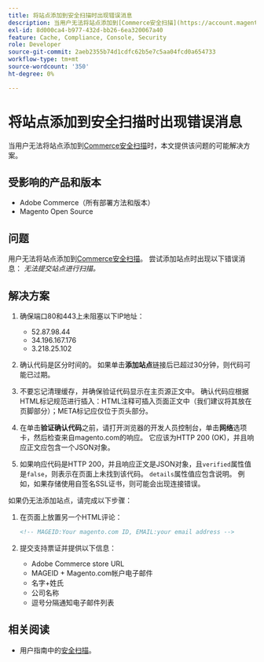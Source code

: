 ```yaml
---
title: 将站点添加到安全扫描时出现错误消息
description: 当用户无法将站点添加到[Commerce安全扫描](https://account.magento.com/scanner/dashboard/)时，本文提供该问题的可能解决方案。
exl-id: 8d000ca4-b977-432d-bb26-6ea320067a40
feature: Cache, Compliance, Console, Security
role: Developer
source-git-commit: 2aeb2355b74d1cdfc62b5e7c5aa04fcd0a654733
workflow-type: tm+mt
source-wordcount: '350'
ht-degree: 0%

---
```


# 将站点添加到安全扫描时出现错误消息

当用户无法将站点添加到[Commerce安全扫描](https://account.magento.com/scanner/dashboard/)时，本文提供该问题的可能解决方案。

## 受影响的产品和版本

* Adobe Commerce（所有部署方法和版本）
* Magento Open Source

## 问题

用户无法将站点添加到[Commerce安全扫描](https://account.magento.com/scanner/dashboard/)。 尝试添加站点时出现以下错误消息： *无法提交站点进行扫描。*

## 解决方案

1. 确保端口80和443上未阻塞以下IP地址：
   * 52.87.98.44
   * 34.196.167.176
   * 3.218.25.102

1. 确认代码是区分时间的。 如果单击&#x200B;**添加站点**&#x200B;链接后已超过30分钟，则代码可能已过期。
1. 不要忘记清理缓存，并确保验证代码显示在主页源正文中。 确认代码应根据HTML标记规范进行插入：HTML注释可插入页面正文中（我们建议将其放在页脚部分）；META标记应仅位于页头部分。
1. 在单击&#x200B;**验证确认代码**&#x200B;之前，请打开浏览器的开发人员控制台，单击&#x200B;**网络**&#x200B;选项卡，然后检查来自magento.com的响应。 它应该为HTTP 200 (OK)，并且响应正文应包含一个JSON对象。
1. 如果响应代码是HTTP 200，并且响应正文是JSON对象，且`verified`属性值是`false`，则表示在页面上未找到该代码。 `details`属性值应包含说明。 例如，如果存储使用自签名SSL证书，则可能会出现连接错误。

如果仍无法添加站点，请完成以下步骤：

1. 在页面上放置另一个HTML评论：

   ```HTML
   <!-- MAGEID:Your magento.com ID, EMAIL:your email address -->
   ```

1. 提交支持票证并提供以下信息：
   * Adobe Commerce store URL
   * MAGEID + Magento.com帐户电子邮件
   * 名字+姓氏
   * 公司名称
   * 逗号分隔通知电子邮件列表

## 相关阅读

* 用户指南中的[安全扫描](https://experienceleague.adobe.com/zh-hans/docs/commerce-admin/systems/security/security-scan)。

